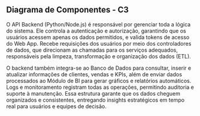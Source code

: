 ## Diagrama de Componentes - C3

O API Backend (Python/Node.js) é responsável por gerenciar toda a lógica do sistema. Ele controla a autenticação e autorização, garantindo que os usuários acessem apenas os dados permitidos, e valida tokens de acesso do Web App. Recebe requisições dos usuários por meio dos controladores de dados, que direcionam as chamadas para os serviços adequados, responsáveis pela limpeza, transformação e organização dos dados (ETL). 

O backend também integra-se ao Banco de Dados para consultar, inserir e atualizar informações de clientes, vendas e KPIs, além de enviar dados processados ao Módulo de BI para gerar gráficos e relatórios automáticos. Logs e monitoramento registram todas as operações, permitindo auditoria e suporte à manutenção. Essa estrutura garante que os dados cheguem organizados e consistentes, entregando insights estratégicos em tempo real para usuários e equipes de decisão.

